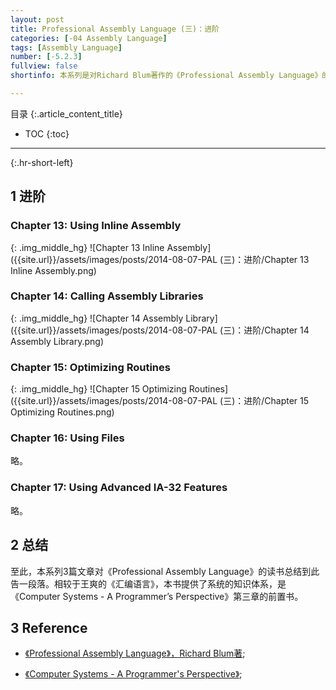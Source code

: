 ```yaml
---
layout: post
title: Professional Assembly Language (三)：进阶
categories: [-04 Assembly Language]
tags: [Assembly Language]
number: [-5.2.3]
fullview: false
shortinfo: 本系列是对Richard Blum著作的《Professional Assembly Language》的读书总结。本文是第2篇笔记《Professional Assembly Language (三)：进阶》。

---
```

目录
{:.article_content_title}


* TOC
{:toc}

---
{:.hr-short-left}

## 1 进阶 ##


### Chapter 13: Using Inline Assembly ###

{: .img_middle_hg}
![Chapter 13 Inline Assembly]({{site.url}}/assets/images/posts/2014-08-07-PAL (三)：进阶/Chapter 13 Inline Assembly.png)


### Chapter 14: Calling Assembly Libraries ###

{: .img_middle_hg}
![Chapter 14 Assembly Library]({{site.url}}/assets/images/posts/2014-08-07-PAL (三)：进阶/Chapter 14 Assembly Library.png)


### Chapter 15: Optimizing Routines ###

{: .img_middle_hg}
![Chapter 15 Optimizing Routines]({{site.url}}/assets/images/posts/2014-08-07-PAL (三)：进阶/Chapter 15 Optimizing Routines.png)

### Chapter 16: Using Files ###

略。

### Chapter 17: Using Advanced IA-32 Features ###

略。

## 2 总结 ##

至此，本系列3篇文章对《Professional Assembly Language》的读书总结到此告一段落。相较于王爽的《汇编语言》，本书提供了系统的知识体系，是《Computer Systems - A Programmer’s Perspective》第三章的前置书。

## 3 Reference ##

- [《Professional Assembly Language》，Richard Blum著](https://www.amazon.com/Professional-Assembly-Language-Richard-Blum/dp/0764579010);

- [《Computer Systems - A Programmer's Perspective》](https://www.amazon.com/Computer-Systems-Programmers-Perspective-2nd/dp/0136108040);



